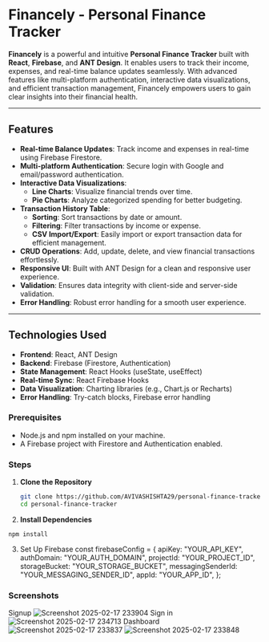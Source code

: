 # Financely - Personal Finance Tracker


**Financely** is a powerful and intuitive **Personal Finance Tracker** built with **React**, **Firebase**, and **ANT Design**. It enables users to track their income, expenses, and real-time balance updates seamlessly. With advanced features like multi-platform authentication, interactive data visualizations, and efficient transaction management, Financely empowers users to gain clear insights into their financial health.

---

## Features

- **Real-time Balance Updates**: Track income and expenses in real-time using Firebase Firestore.
- **Multi-platform Authentication**: Secure login with Google and email/password authentication.
- **Interactive Data Visualizations**:
  - **Line Charts**: Visualize financial trends over time.
  - **Pie Charts**: Analyze categorized spending for better budgeting.
- **Transaction History Table**:
  - **Sorting**: Sort transactions by date or amount.
  - **Filtering**: Filter transactions by income or expense.
  - **CSV Import/Export**: Easily import or export transaction data for efficient management.
- **CRUD Operations**: Add, update, delete, and view financial transactions effortlessly.
- **Responsive UI**: Built with ANT Design for a clean and responsive user experience.
- **Validation**: Ensures data integrity with client-side and server-side validation.
- **Error Handling**: Robust error handling for a smooth user experience.

---

## Technologies Used

- **Frontend**: React, ANT Design
- **Backend**: Firebase (Firestore, Authentication)
- **State Management**: React Hooks (useState, useEffect)
- **Real-time Sync**: React Firebase Hooks
- **Data Visualization**: Charting libraries (e.g., Chart.js or Recharts)
- **Error Handling**: Try-catch blocks, Firebase error handling

### Prerequisites

- Node.js and npm installed on your machine.
- A Firebase project with Firestore and Authentication enabled.

### Steps

1. **Clone the Repository**
   ```bash
   git clone https://github.com/AVIVASHISHTA29/personal-finance-tracker.git
   cd personal-finance-tracker
   ```

2. **Install Dependencies**
``` 
npm install
```
3. Set Up Firebase
const firebaseConfig = {
  apiKey: "YOUR_API_KEY",
  authDomain: "YOUR_AUTH_DOMAIN",
  projectId: "YOUR_PROJECT_ID",
  storageBucket: "YOUR_STORAGE_BUCKET",
  messagingSenderId: "YOUR_MESSAGING_SENDER_ID",
  appId: "YOUR_APP_ID",
};

### Screenshots
Signup 
![Screenshot 2025-02-17 233904](https://github.com/user-attachments/assets/15e66f24-fcc4-4345-8f8a-d2c748d8ec9f)
Sign in 
![Screenshot 2025-02-17 234713](https://github.com/user-attachments/assets/f06aba97-dc53-4a2b-99a4-126b86ff7577)
Dashboard
![Screenshot 2025-02-17 233837](https://github.com/user-attachments/assets/6dead453-8cce-4127-87fd-e9eb9692d1c2)
![Screenshot 2025-02-17 233848](https://github.com/user-attachments/assets/22c359bd-51b9-4ada-8e33-374de870068d)


